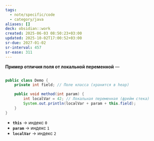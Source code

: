 ```yaml
---
tags:
  - note/specific/code
  - category/java
aliases: []
deck: obsidian::work
created: 2025-06-03 08:50:23+03:00
updated: 2025-10-02T17:00:52+03:00
sr-due: 2027-01-02
sr-interval: 457
sr-ease: 311
---
```


**Пример отличия поля от локальной переменной**
—
```java

public class Demo {
    private int field; // Поле класса (хранится в heap)

    public void method(int param) {
        int localVar = 42; // Локальная переменная (фрейм стека)
        System.out.println(localVar + param + this.field);
    }
}
```
- **`this`** → индекс `0`
- **`param`** → индекс `1`
- **`localVar`** → индекс `2`
